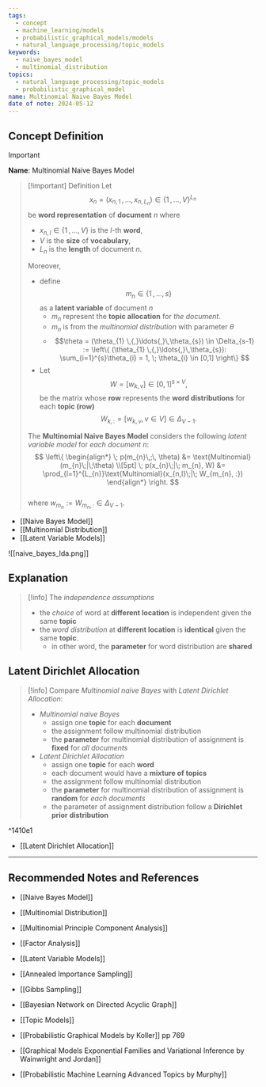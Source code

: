 ```yaml
---
tags:
  - concept
  - machine_learning/models
  - probabilistic_graphical_models/models
  - natural_language_processing/topic_models
keywords:
  - naive_bayes_model
  - multinomial_distribution
topics:
  - natural_language_processing/topic_models
  - probabilistic_graphical_model
name: Multinomial Naive Bayes Model
date of note: 2024-05-12
---
```


## Concept Definition

>[!important]
>**Name**: Multinomial Naive Bayes Model


>[!important] Definition
>Let $$x_{n} = (x_{n, 1} \,{,}\ldots{,}\, x_{n, L_{n}}) \in \{ 1 \,{,}\ldots{,}\, V\}^{L_{n}}$$ be **word representation** of **document** $n$ where
>- $x_{n, l}\in \{ 1 \,{,}\ldots{,}\,V \}$ is the $l$-th **word**,
>- $V$ is the **size** of **vocabulary**, 
>- $L_{n}$ is the **length** of document $n$.
> 
>Moreover, 
>- define $$m_{n} \in \{ 1 \,{,}\ldots{,}\, s \}$$ as a **latent variable** of document $n$
>	- $m_{n}$ represent the **topic allocation** for *the document*.    
>	- $m_{n}$ is from the *multinomial distribution* with parameter $\theta$
>	- $$\theta = (\theta_{1} \,{,}\ldots{,}\,\theta_{s}) \in \Delta_{s-1} := \left\{ (\theta_{1} \,{,}\ldots{,}\,\theta_{s}): \sum_{i=1}^{s}\theta_{i} = 1, \; \theta_{i} \in [0,1] \right\} $$
>- Let $$W = [w_{k,v}]\in [0,1]^{s \times V},$$ be the matrix whose **row** represents the **word distributions** for each **topic (row)** $$W_{k,:} = [w_{k,v}, v\in V] \in \Delta_{V-1}.$$
>  
>  
>The **Multinomial Naive Bayes Model** considers the following *latent variable model* for *each document* $n$:
>$$
>\left\{
>\begin{align*}
> \; p(m_{n}\,;\, \theta) &= \text{Multinomial}(m_{n}\;|\;\theta) \\[5pt]
> \; p(x_{n}\;|\; m_{n}, W) &=  \prod_{l=1}^{L_{n}}\text{Multinomial}(x_{n,l}\;|\; W_{m_{n}, :})
>\end{align*}
>\right.
>$$  
>where $w_{m_{n}}  := W_{m_{n}, :} \in \Delta_{V-1}$.

- [[Naive Bayes Model]]
- [[Multinomial Distribution]]
- [[Latent Variable Models]]


![[naive_bayes_lda.png]]



## Explanation

>[!info]
>The *independence assumptions*
>- the *choice* of word at **different location** is independent given the same **topic**
>- the *word distribution* at **different location** is **identical** given the same **topic**. 
>	- in other word, the **parameter** for word distribution are **shared**


## Latent Dirichlet Allocation

>[!info]
>Compare *Multinomial naive Bayes* with *Latent Dirichlet Allocation*:
>- *Multinomial naive Bayes*
>	- assign one **topic** for each **document**
>	- the assignment follow multinomial distribution
>	- the **parameter** for multinomial distribution of assignment is **fixed** for *all documents*
>- *Latent Dirichlet Allocation*
>	- assign one **topic** for each **word**
>	- each document would have a **mixture of topics**
>	- the assignment follow multinomial distribution
>	- the **parameter** for multinomial distribution of assignment is **random** for *each documents*
>	- the parameter of assignment distribution follow a **Dirichlet prior distribution**

^1410e1


- [[Latent Dirichlet Allocation]]








-----------
##  Recommended Notes and References


- [[Naive Bayes Model]]
- [[Multinomial Distribution]]
- [[Multinomial Principle Component Analysis]]
- [[Factor Analysis]]
- [[Latent Variable Models]]


- [[Annealed Importance Sampling]]
- [[Gibbs Sampling]]
- [[Bayesian Network on Directed Acyclic Graph]]
- [[Topic Models]]




- [[Probabilistic Graphical Models by Koller]] pp 769
- [[Graphical Models Exponential Families and Variational Inference by Wainwright and Jordan]]
- [[Probabilistic Machine Learning Advanced Topics by Murphy]]
